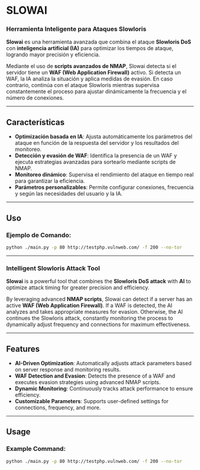 # SLOWAI

### **Herramienta Inteligente para Ataques Slowloris**

**Slowai** es una herramienta avanzada que combina el ataque **Slowloris DoS** con **inteligencia artificial (IA)** para optimizar los tiempos de ataque, logrando mayor precisión y eficiencia.

Mediante el uso de **scripts avanzados de NMAP**, Slowai detecta si el servidor tiene un **WAF (Web Application Firewall)** activo. Si detecta un WAF, la IA analiza la situación y aplica medidas de evasión. En caso contrario, continúa con el ataque Slowloris mientras supervisa constantemente el proceso para ajustar dinámicamente la frecuencia y el número de conexiones.

---

## Características

- **Optimización basada en IA**: Ajusta automáticamente los parámetros del ataque en función de la respuesta del servidor y los resultados del monitoreo.
- **Detección y evasión de WAF**: Identifica la presencia de un WAF y ejecuta estrategias avanzadas para sortearlo mediante scripts de NMAP.
- **Monitoreo dinámico**: Supervisa el rendimiento del ataque en tiempo real para garantizar la eficiencia.
- **Parámetros personalizables**: Permite configurar conexiones, frecuencia y según las necesidades del usuario y la IA.

---

## Uso

### Ejemplo de Comando:
```bash
python ./main.py -p 80 http://testphp.vulnweb.com/ -f 200 --no-tor
```
---

### **Intelligent Slowloris Attack Tool**

**Slowai** is a powerful tool that combines the **Slowloris DoS attack** with **AI** to optimize attack timing for greater precision and efficiency.

By leveraging advanced **NMAP scripts**, Slowai can detect if a server has an active **WAF (Web Application Firewall)**. If a WAF is detected, the AI analyzes and takes appropriate measures for evasion. Otherwise, the AI continues the Slowloris attack, constantly monitoring the process to dynamically adjust frequency and connections for maximum effectiveness.

---

## Features

- **AI-Driven Optimization**: Automatically adjusts attack parameters based on server response and monitoring results.
- **WAF Detection and Evasion**: Detects the presence of a WAF and executes evasion strategies using advanced NMAP scripts.
- **Dynamic Monitoring**: Continuously tracks attack performance to ensure efficiency.
- **Customizable Parameters**: Supports user-defined settings for connections, frequency, and more.

---

## Usage

### Example Command:
```bash
python ./main.py -p 80 http://testphp.vulnweb.com/ -f 200 --no-tor
